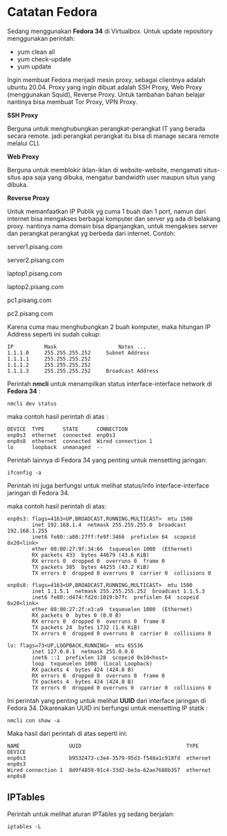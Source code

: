 # Catatan Fedora

Sedang menggunakan **Fedora 34** di Virtualbox. Untuk update repository menggunakan perintah:

* yum clean all
* yum check-update
* yum update

Ingin membuat Fedora menjadi mesin proxy, sebagai clientnya adalah ubuntu 20.04. Proxy yang ingin dibuat adalah SSH Proxy, Web Proxy (menggunakan Squid), Reverse Proxy. Untuk tambahan bahan belajar nantinya bisa membuat Tor Proxy, VPN Proxy.

**SSH Proxy**

Berguna untuk menghubungkan perangkat-perangkat IT yang berada secara remote. jadi perangkat perangkat itu bisa di manage secara remote melalui CLI.

**Web Proxy**

Berguna untuk memblokir iklan-iklan di website-website, mengamati situs-situs apa saja yang dibuka, mengatur bandwidth user maupun situs yang dibuka.

**Reverse Proxy**

Untuk memanfaatkan IP Publik yg cuma 1 buah dan 1 port, namun dari internet bisa mengakses berbagai komputer dan server yg ada di belakang proxy. nantinya nama domain bisa dipanjangkan, untuk mengakses server dan perangkat perangkat yg berbeda dari internet. Contoh:

server1.pisang.com

server2.pisang.com

laptop1.pisang.com

laptop2.pisang.com

pc1.pisang.com

pc2.pisang.com


Karena cuma mau menghubungkan 2 buah komputer, maka hitungan IP Address seperti ini sudah cukup:
```text
IP		    Mask			        Notes ...
1.1.1.0		255.255.255.252		Subnet Address
1.1.1.1		255.255.255.252	
1.1.1.2		255.255.255.252	
1.1.1.3		255.255.255.252		Broadcast Address
```

Perintah **nmcli** untuk menampilkan status interface-interface network di **Fedora 34** :
```text
nmcli dev status
```

maka contoh hasil perintah di atas :
```text
DEVICE  TYPE      STATE      CONNECTION
enp0s3  ethernet  connected  enp0s3
enp0s8  ethernet  connected  Wired connection 1
lo      loopback  unmanaged  --
```

Perintah lainnya di Fedora 34 yang penting untuk mensetting jaringan:
```text
ifconfig -a
```
Perintah ini juga berfungsi untuk melihat status/info interface-interface jaringan di Fedora 34.

maka contoh hasil perintah di atas:
```text
enp0s3: flags=4163<UP,BROADCAST,RUNNING,MULTICAST>  mtu 1500
        inet 192.168.1.4  netmask 255.255.255.0  broadcast 192.168.1.255
        inet6 fe80::a00:27ff:fe9f:3466  prefixlen 64  scopeid 0x20<link>
        ether 08:00:27:9f:34:66  txqueuelen 1000  (Ethernet)
        RX packets 433  bytes 44679 (43.6 KiB)
        RX errors 0  dropped 0  overruns 0  frame 0
        TX packets 385  bytes 44255 (43.2 KiB)
        TX errors 0  dropped 0 overruns 0  carrier 0  collisions 0

enp0s8: flags=4163<UP,BROADCAST,RUNNING,MULTICAST>  mtu 1500
        inet 1.1.5.1  netmask 255.255.255.252  broadcast 1.1.5.3
        inet6 fe80::d474:fd2d:1019:b7fc  prefixlen 64  scopeid 0x20<link>
        ether 08:00:27:2f:e3:a9  txqueuelen 1000  (Ethernet)
        RX packets 0  bytes 0 (0.0 B)
        RX errors 0  dropped 0  overruns 0  frame 0
        TX packets 24  bytes 1732 (1.6 KiB)
        TX errors 0  dropped 0 overruns 0  carrier 0  collisions 0

lo: flags=73<UP,LOOPBACK,RUNNING>  mtu 65536
        inet 127.0.0.1  netmask 255.0.0.0
        inet6 ::1  prefixlen 128  scopeid 0x10<host>
        loop  txqueuelen 1000  (Local Loopback)
        RX packets 4  bytes 424 (424.0 B)
        RX errors 0  dropped 0  overruns 0  frame 0
        TX packets 4  bytes 424 (424.0 B)
        TX errors 0  dropped 0 overruns 0  carrier 0  collisions 0
 ```
 
 Ini perintah yang penting untuk melihat **UUID** dari interface jaringan di Fedora 34. Dikarenakan UUID ini berfungsi untuk mensetting IP statik :
 ```text
 nmcli con show -a
 ```

Maka hasil dari perintah di atas seperti ini:
```text
NAME                UUID                                  TYPE      DEVICE
enp0s3              b9532473-c3e4-3579-95d3-f548a1c918fd  ethernet  enp0s3
Wired connection 1  8d9f4859-91c4-33d2-be3a-62ae7688b357  ethernet  enp0s8
```

## IPTables

Perintah untuk melihat aturan IPTables yg sedang berjalan:

```text
iptables -L
```

